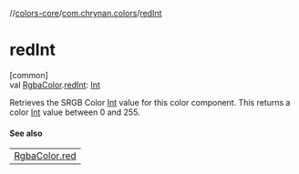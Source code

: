 //[colors-core](../../index.md)/[com.chrynan.colors](index.md)/[redInt](red-int.md)

# redInt

[common]\
val [RgbaColor](-rgba-color/index.md).[redInt](red-int.md): [Int](https://kotlinlang.org/api/latest/jvm/stdlib/kotlin/-int/index.html)

Retrieves the SRGB Color [Int](https://kotlinlang.org/api/latest/jvm/stdlib/kotlin/-int/index.html) value for this color component. This returns a color [Int](https://kotlinlang.org/api/latest/jvm/stdlib/kotlin/-int/index.html) value between 0 and 255.

#### See also

| |
|---|
| [RgbaColor.red](-rgba-color/red.md) |
